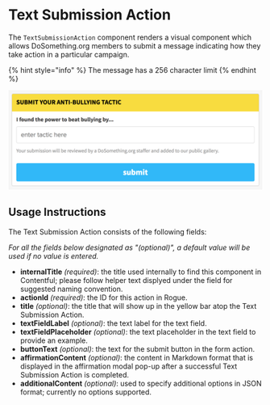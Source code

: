 # Text Submission Action

The `TextSubmissionAction` component renders a visual component which allows DoSomething.org members to submit a message indicating how they take action in a particular campaign.

{% hint style="info" %}
The message has a 256 character limit
{% endhint %}

![Text Submission Action](../../.gitbook/assets/text-submission-action-component.png)

## Usage Instructions

The Text Submission Action consists of the following fields:

_For all the fields below designated as "\(optional\)", a default value will be used if no value is entered._

- **internalTitle** _\(required\)_: the title used internally to find this component in Contentful; please follow helper text displyed under the field for suggested naming convention.
- **actionId** _\(required\)_: the ID for this action in Rogue.
- **title** _\(optional\)_: the title that will show up in the yellow bar atop the Text Submission Action.
- **textFieldLabel** _\(optional\)_: the text label for the text field.
- **textFieldPlaceholder** _\(optional\)_: the text placeholder in the text field to provide an example.
- **buttonText** _\(optional\)_: the text for the submit button in the form action.
- **affirmationContent** _\(optional\)_: the content in Markdown format that is displayed in the affirmation modal pop-up after a successful Text Submission Action is completed.
- **additionalContent** _\(optional\)_: used to specify additional options in JSON format; currently no options supported.
